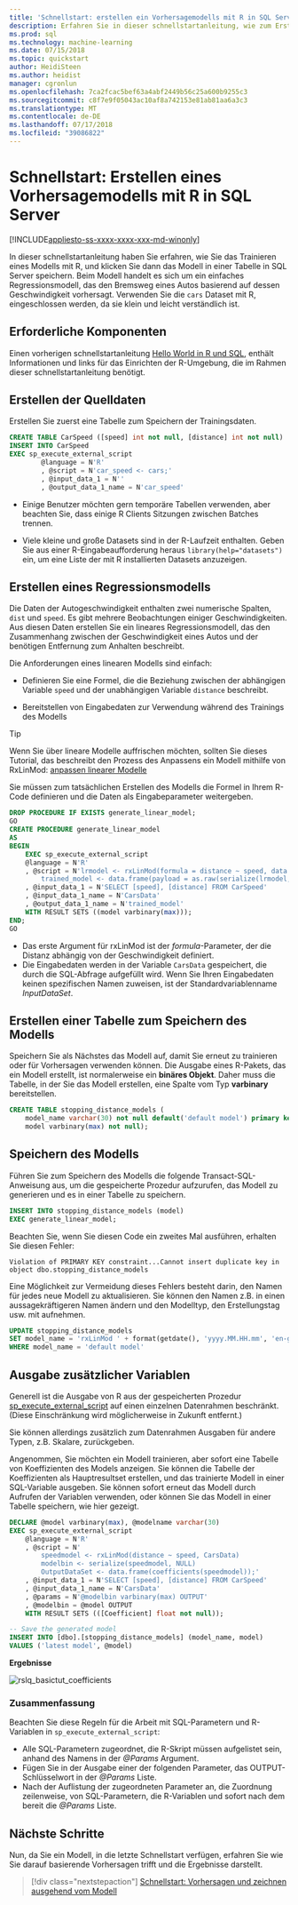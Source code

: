 ```yaml
---
title: 'Schnellstart: erstellen ein Vorhersagemodells mit R in SQL Server-Machine Learning | Microsoft-Dokumentation'
description: Erfahren Sie in dieser schnellstartanleitung, wie zum Erstellen eines Modells in R mit SQL Server-Daten, um vorhersagen zu zeichnen.
ms.prod: sql
ms.technology: machine-learning
ms.date: 07/15/2018
ms.topic: quickstart
author: HeidiSteen
ms.author: heidist
manager: cgronlun
ms.openlocfilehash: 7ca2fcac5bef63a4abf2449b56c25a600b9255c3
ms.sourcegitcommit: c8f7e9f05043ac10af8a742153e81ab81aa6a3c3
ms.translationtype: MT
ms.contentlocale: de-DE
ms.lasthandoff: 07/17/2018
ms.locfileid: "39086822"
---
```

# <a name="quickstart-create-a-predictive-model-using-r-in-sql-server"></a>Schnellstart: Erstellen eines Vorhersagemodells mit R in SQL Server
[!INCLUDE[appliesto-ss-xxxx-xxxx-xxx-md-winonly](../../includes/appliesto-ss-xxxx-xxxx-xxx-md-winonly.md)]

In dieser schnellstartanleitung haben Sie erfahren, wie Sie das Trainieren eines Modells mit R, und klicken Sie dann das Modell in einer Tabelle in SQL Server speichern. Beim Modell handelt es sich um ein einfaches Regressionsmodell, das den Bremsweg eines Autos basierend auf dessen Geschwindigkeit vorhersagt. Verwenden Sie die `cars` Dataset mit R, eingeschlossen werden, da sie klein und leicht verständlich ist.

## <a name="prerequisites"></a>Erforderliche Komponenten

Einen vorherigen schnellstartanleitung [Hello World in R und SQL](rtsql-using-r-code-in-transact-sql-quickstart.md), enthält Informationen und links für das Einrichten der R-Umgebung, die im Rahmen dieser schnellstartanleitung benötigt.

## <a name="create-the-source-data"></a>Erstellen der Quelldaten

Erstellen Sie zuerst eine Tabelle zum Speichern der Trainingsdaten.

```sql
CREATE TABLE CarSpeed ([speed] int not null, [distance] int not null)
INSERT INTO CarSpeed
EXEC sp_execute_external_script
        @language = N'R'
        , @script = N'car_speed <- cars;'
        , @input_data_1 = N''
        , @output_data_1_name = N'car_speed'
```

+ Einige Benutzer möchten gern temporäre Tabellen verwenden, aber beachten Sie, dass einige R Clients Sitzungen zwischen Batches trennen.

+ Viele kleine und große Datasets sind in der R-Laufzeit enthalten. Geben Sie aus einer R-Eingabeaufforderung heraus `library(help="datasets")` ein, um eine Liste der mit R installierten Datasets anzuzeigen.

## <a name="create-a-regression-model"></a>Erstellen eines Regressionsmodells

Die Daten der Autogeschwindigkeit enthalten zwei numerische Spalten, `dist` und `speed`. Es gibt mehrere Beobachtungen einiger Geschwindigkeiten. Aus diesen Daten erstellen Sie ein lineares Regressionsmodell, das den Zusammenhang zwischen der Geschwindigkeit eines Autos und der benötigen Entfernung zum Anhalten beschreibt.

Die Anforderungen eines linearen Modells sind einfach:

+ Definieren Sie eine Formel, die die Beziehung zwischen der abhängigen Variable `speed` und der unabhängigen Variable `distance` beschreibt.

+ Bereitstellen von Eingabedaten zur Verwendung während des Trainings des Modells

> [!TIP]
> Wenn Sie über lineare Modelle auffrischen möchten, sollten Sie dieses Tutorial, das beschreibt den Prozess des Anpassens ein Modell mithilfe von RxLinMod: [anpassen linearer Modelle](https://docs.microsoft.com/r-server/r/how-to-revoscaler-linear-model)

Sie müssen zum tatsächlichen Erstellen des Modells die Formel in Ihrem R-Code definieren und die Daten als Eingabeparameter weitergeben.

```sql
DROP PROCEDURE IF EXISTS generate_linear_model;
GO
CREATE PROCEDURE generate_linear_model
AS
BEGIN
    EXEC sp_execute_external_script
    @language = N'R'
    , @script = N'lrmodel <- rxLinMod(formula = distance ~ speed, data = CarsData);
        trained_model <- data.frame(payload = as.raw(serialize(lrmodel, connection=NULL)));'
    , @input_data_1 = N'SELECT [speed], [distance] FROM CarSpeed'
    , @input_data_1_name = N'CarsData'
    , @output_data_1_name = N'trained_model'
    WITH RESULT SETS ((model varbinary(max)));
END;
GO
```

+ Das erste Argument für rxLinMod ist der *formula*-Parameter, der die Distanz abhängig von der Geschwindigkeit definiert.
+ Die Eingabedaten werden in der Variable `CarsData` gespeichert, die durch die SQL-Abfrage aufgefüllt wird. Wenn Sie Ihren Eingabedaten keinen spezifischen Namen zuweisen, ist der Standardvariablenname _InputDataSet_.

## <a name="create-a-table-for-storing-the-model"></a>Erstellen einer Tabelle zum Speichern des Modells

Speichern Sie als Nächstes das Modell auf, damit Sie erneut zu trainieren oder für Vorhersagen verwenden können. Die Ausgabe eines R-Pakets, das ein Modell erstellt, ist normalerweise ein **binäres Objekt**. Daher muss die Tabelle, in der Sie das Modell erstellen, eine Spalte vom Typ **varbinary** bereitstellen.

```sql
CREATE TABLE stopping_distance_models (
    model_name varchar(30) not null default('default model') primary key,
    model varbinary(max) not null);
```

## <a name="save-the-model"></a>Speichern des Modells

Führen Sie zum Speichern des Modells die folgende Transact-SQL-Anweisung aus, um die gespeicherte Prozedur aufzurufen, das Modell zu generieren und es in einer Tabelle zu speichern.

```sql
INSERT INTO stopping_distance_models (model)
EXEC generate_linear_model;
```

Beachten Sie, wenn Sie diesen Code ein zweites Mal ausführen, erhalten Sie diesen Fehler:

```
Violation of PRIMARY KEY constraint...Cannot insert duplicate key in object dbo.stopping_distance_models
```

Eine Möglichkeit zur Vermeidung dieses Fehlers besteht darin, den Namen für jedes neue Modell zu aktualisieren. Sie können den Namen z.B. in einen aussagekräftigeren Namen ändern und den Modelltyp, den Erstellungstag usw. mit aufnehmen.

```sql
UPDATE stopping_distance_models
SET model_name = 'rxLinMod ' + format(getdate(), 'yyyy.MM.HH.mm', 'en-gb')
WHERE model_name = 'default model'
```

## <a name="output-additional-variables"></a>Ausgabe zusätzlicher Variablen

Generell ist die Ausgabe von R aus der gespeicherten Prozedur [sp_execute_external_script](../../relational-databases/system-stored-procedures/sp-execute-external-script-transact-sql.md) auf einen einzelnen Datenrahmen beschränkt. (Diese Einschränkung wird möglicherweise in Zukunft entfernt.)

Sie können allerdings zusätzlich zum Datenrahmen Ausgaben für andere Typen, z.B. Skalare, zurückgeben.

Angenommen, Sie möchten ein Modell trainieren, aber sofort eine Tabelle von Koeffizienten des Models anzeigen. Sie können die Tabelle der Koeffizienten als Hauptresultset erstellen, und das trainierte Modell in einer SQL-Variable ausgeben. Sie können sofort erneut das Modell durch Aufrufen der Variablen verwenden, oder können Sie das Modell in einer Tabelle speichern, wie hier gezeigt.

```sql
DECLARE @model varbinary(max), @modelname varchar(30)
EXEC sp_execute_external_script
    @language = N'R'
    , @script = N'
        speedmodel <- rxLinMod(distance ~ speed, CarsData)
        modelbin <- serialize(speedmodel, NULL)
        OutputDataSet <- data.frame(coefficients(speedmodel));'
    , @input_data_1 = N'SELECT [speed], [distance] FROM CarSpeed'
    , @input_data_1_name = N'CarsData'
    , @params = N'@modelbin varbinary(max) OUTPUT'
    , @modelbin = @model OUTPUT
    WITH RESULT SETS (([Coefficient] float not null));

-- Save the generated model
INSERT INTO [dbo].[stopping_distance_models] (model_name, model)
VALUES ('latest model', @model)
```

**Ergebnisse**

![rslq_basictut_coefficients](media/rslq-basictut-coefficients.PNG)

### <a name="summary"></a>Zusammenfassung

Beachten Sie diese Regeln für die Arbeit mit SQL-Parametern und R-Variablen in `sp_execute_external_script`:

+ Alle SQL-Parametern zugeordnet, die R-Skript müssen aufgelistet sein, anhand des Namens in der  _\@Params_ Argument.
+ Fügen Sie in der Ausgabe einer der folgenden Parameter, das OUTPUT-Schlüsselwort in der  _\@Params_ Liste.
+ Nach der Auflistung der zugeordneten Parameter an, die Zuordnung zeilenweise, von SQL-Parametern, die R-Variablen und sofort nach dem bereit die  _\@Params_ Liste.

## <a name="next-steps"></a>Nächste Schritte

Nun, da Sie ein Modell, in die letzte Schnellstart verfügen, erfahren Sie wie Sie darauf basierende Vorhersagen trifft und die Ergebnisse darstellt.

> [!div class="nextstepaction"]
> [Schnellstart: Vorhersagen und zeichnen ausgehend vom Modell](../tutorials/rtsql-predict-and-plot-from-model.md)